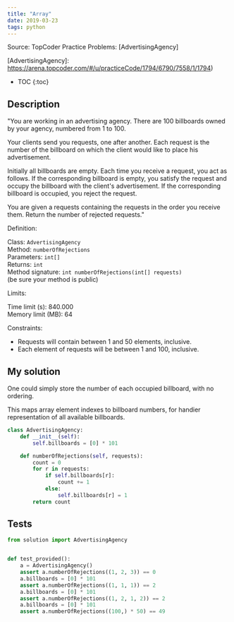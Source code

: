 ```yaml
---
title: "Array"
date: 2019-03-23
tags: python
---
```


Source: TopCoder Practice Problems: [AdvertisingAgency]

[AdvertisingAgency]: https://arena.topcoder.com/#/u/practiceCode/1794/6790/7558/1/1794)



* TOC
{:toc}


## Description

"You are working in an advertising agency. There are 100 billboards owned by
your agency, numbered from 1 to 100.

Your clients send you requests, one after another. Each request is the number
of the billboard on which the client would like to place his advertisement.

Initially all billboards are empty. Each time you receive a request, you act as
follows. If the corresponding billboard is empty, you satisfy the request and
occupy the billboard with the client's advertisement. If the corresponding
billboard is occupied, you reject the request.

You are given a requests containing the requests in the order you receive them.
Return the number of rejected requests."

Definition:

Class: `AdvertisingAgency`  
Method: `numberOfRejections`  
Parameters: `int[]`  
Returns: `int`  
Method signature: `int numberOfRejections(int[] requests)`  
(be sure your method is public)  

Limits:

Time limit (s): 840.000  
Memory limit (MB): 64  

Constraints:

- Requests will contain between 1 and 50 elements, inclusive.
- Each element of requests will be between 1 and 100, inclusive.


## My solution

One could simply store the number of each occupied billboard, with no ordering.

This maps array element indexes to billboard numbers, for handier representation
of all available billboards.

```py
class AdvertisingAgency:
    def __init__(self):
        self.billboards = [0] * 101

    def numberOfRejections(self, requests):
        count = 0
        for r in requests:
            if self.billboards[r]:
                count += 1
            else:
                self.billboards[r] = 1
        return count
```


## Tests

```py
from solution import AdvertisingAgency


def test_provided():
    a = AdvertisingAgency()
    assert a.numberOfRejections((1, 2, 3)) == 0
    a.billboards = [0] * 101
    assert a.numberOfRejections((1, 1, 1)) == 2
    a.billboards = [0] * 101
    assert a.numberOfRejections((1, 2, 1, 2)) == 2
    a.billboards = [0] * 101
    assert a.numberOfRejections((100,) * 50) == 49
```
